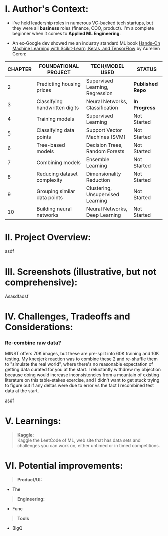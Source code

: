 # I. Author's Context:
- I've held leadership roles in numerous VC-backed tech startups, but they were all __business__ roles (finance, COO, product). I'm a complete beginner when it comes to __Applied ML Engineering__.

- An ex-Google dev showed me an industry standard ML book [Hands-On Machine Learning with Scikit-Learn, Keras, and TensorFlow](https://www.amazon.com/Hands-Machine-Learning-Scikit-Learn-TensorFlow/dp/1492032646) by Aurelien Geron:

| CHAPTER | FOUNDATIONAL PROJECT           | TECH/MODEL USED                | STATUS                |
|---------|--------------------------------|--------------------------------|-----------------------|
| 2       | Predicting housing prices      | Supervised Learning, Regression| **Published Repo**    |
| 3       | Classifying handwritten digits | Neural Networks, Classification| **In Progress**       |
| 4       | Training models                | Supervised Learning            | Not Started           |
| 5       | Classifying data points        | Support Vector Machines (SVM)  | Not Started           |
| 6       | Tree-based models              | Decision Trees, Random Forests | Not Started           |
| 7       | Combining models               | Ensemble Learning              | Not Started           |
| 8       | Reducing dataset complexity    | Dimensionality Reduction       | Not Started           |
| 9       | Grouping similar data points   | Clustering, Unsupervised Learning| Not Started         |
| 10      | Building neural networks       | Neural Networks, Deep Learning | Not Started           |


# II. Project Overview:
asdf

# III. Screenshots (illustrative, but not comprehensive):
Asasdfadsf

# IV. Challenges, Tradeoffs and Considerations:
### Re-combine raw data?
MINST offers 70K images, but these are pre-split into 60K training and 10K testing. My kneejerk reaction was to combine these 2 and re-shuffle them to "simulate the real world", where there's no reasonable expectation of getting data curated for you at the start. I reluctantly withdrew my objection because doing would increase inconsistencies from a mountain of existing literature on this table-stakes exercise, and I didn't want to get stuck trying to figure out if any deltas were due to error vs the fact I recombined test data at the start.

asdf


# V. Learnings:
>**Kaggle:**<br>
Kaggle the LeetCode of ML, web site that has data sets and challenges you can work on, either untimed or in timed competitions. 


# VI. Potential improvements:
>**Product/UI:**<br>
- The 

>**Engineering:**<br>
- Func

>**Tools**<br>
- BigQ